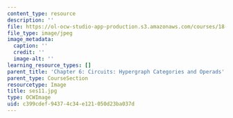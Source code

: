 ```yaml
---
content_type: resource
description: ''
file: https://ol-ocw-studio-app-production.s3.amazonaws.com/courses/18-s097-applied-category-theory-january-iap-2019/c399cdef94374c34e121050d23ba037d_ses11.jpg
file_type: image/jpeg
image_metadata:
  caption: ''
  credit: ''
  image-alt: ''
learning_resource_types: []
parent_title: 'Chapter 6: Circuits: Hypergraph Categories and Operads'
parent_type: CourseSection
resourcetype: Image
title: ses11.jpg
type: OCWImage
uid: c399cdef-9437-4c34-e121-050d23ba037d
---
```

